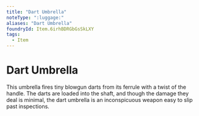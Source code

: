 ```yaml
---
title: "Dart Umbrella"
noteType: ":luggage:"
aliases: "Dart Umbrella"
foundryId: Item.6irhBDRGbGsSkLXY
tags:
  - Item
---
```


# Dart Umbrella

This umbrella fires tiny blowgun darts from its ferrule with a twist of the handle. The darts are loaded into the shaft, and though the damage they deal is minimal, the dart umbrella is an inconspicuous weapon easy to slip past inspections.
